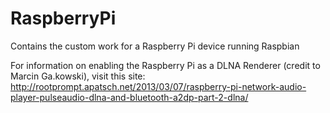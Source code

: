 RaspberryPi
===========

Contains the custom work for a Raspberry Pi device running Raspbian

For information on enabling the Raspberry Pi as a DLNA Renderer (credit to Marcin Ga.kowski), visit this site:
http://rootprompt.apatsch.net/2013/03/07/raspberry-pi-network-audio-player-pulseaudio-dlna-and-bluetooth-a2dp-part-2-dlna/

